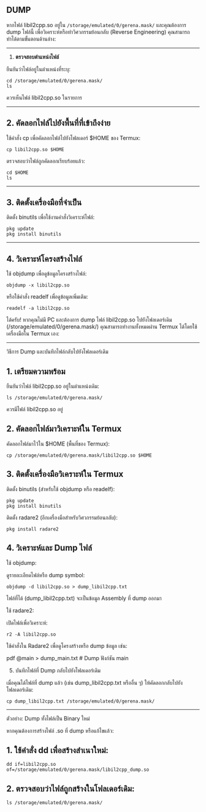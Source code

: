 ## DUMP

หากไฟล์ libil2cpp.so อยู่ใน `/storage/emulated/0/gerena.mask/` และคุณต้องการ dump ไฟล์นี้ เพื่อวิเคราะห์หรือทำวิศวกรรมย้อนกลับ (Reverse Engineering) คุณสามารถทำได้ตามขั้นตอนด้านล่าง:


---

1. **ตรวจสอบตำแหน่งไฟล์**

ยืนยันว่าไฟล์อยู่ในตำแหน่งที่ระบุ:

```
cd /storage/emulated/0/gerena.mask/
ls
```

ควรเห็นไฟล์ libil2cpp.so ในรายการ



---

## 2. คัดลอกไฟล์ไปยังพื้นที่ที่เข้าถึงง่าย

ใช้คำสั่ง cp เพื่อคัดลอกไฟล์ไปยังโฟลเดอร์ $HOME ของ Termux:

```
cp libil2cpp.so $HOME
```
ตรวจสอบว่าไฟล์ถูกคัดลอกเรียบร้อยแล้ว:
```
cd $HOME
ls
```
---

## 3. ติดตั้งเครื่องมือที่จำเป็น

ติดตั้ง binutils เพื่อใช้งานคำสั่งวิเคราะห์ไฟล์:
```
pkg update
pkg install binutils
```
---

## 4. วิเคราะห์โครงสร้างไฟล์

ใช้ objdump เพื่อดูข้อมูลโครงสร้างไฟล์:
```
objdump -x libil2cpp.so
```
หรือใช้คำสั่ง readelf เพื่อดูข้อมูลเพิ่มเติม:
```
readelf -a libil2cpp.so
```
ได้ครับ! หากคุณไม่มี PC และต้องการ dump ไฟล์ libil2cpp.so ไปยังโฟลเดอร์เดิม (/storage/emulated/0/gerena.mask/) คุณสามารถทำงานทั้งหมดผ่าน Termux ได้โดยใช้เครื่องมือใน Termux เอง:


---

วิธีการ Dump และบันทึกไฟล์กลับไปยังโฟลเดอร์เดิม

## 1. เตรียมความพร้อม

ยืนยันว่าไฟล์ libil2cpp.so อยู่ในตำแหน่งเดิม:
```
ls /storage/emulated/0/gerena.mask/
```
ควรมีไฟล์ libil2cpp.so อยู่


## 2. คัดลอกไฟล์มาวิเคราะห์ใน Termux

คัดลอกไฟล์มาไว้ใน $HOME (พื้นที่ของ Termux):
```
cp /storage/emulated/0/gerena.mask/libil2cpp.so $HOME
```

## 3. ติดตั้งเครื่องมือวิเคราะห์ใน Termux

ติดตั้ง binutils (สำหรับใช้ objdump หรือ readelf):
```
pkg update
pkg install binutils
```
ติดตั้ง radare2 (อีกเครื่องมือสำหรับวิศวกรรมย้อนกลับ):
```
pkg install radare2
```

## 4. วิเคราะห์และ Dump ไฟล์

ใช้ objdump:

ดูรายละเอียดไฟล์หรือ dump symbol:
```
objdump -d libil2cpp.so > dump_libil2cpp.txt
```
ไฟล์ที่ได้ (dump_libil2cpp.txt) จะเป็นข้อมูล Assembly ที่ dump ออกมา


ใช้ radare2:

เปิดไฟล์เพื่อวิเคราะห์:
```
r2 -A libil2cpp.so
```
ใช้คำสั่งใน Radare2 เพื่อดูโครงสร้างหรือ dump ข้อมูล เช่น:

pdf @main > dump_main.txt  # Dump ฟังก์ชัน main


5. บันทึกไฟล์ที่ Dump กลับไปยังโฟลเดอร์เดิม

เมื่อคุณได้ไฟล์ที่ dump แล้ว (เช่น dump_libil2cpp.txt หรืออื่น ๆ) ให้คัดลอกกลับไปยังโฟลเดอร์เดิม:
```
cp dump_libil2cpp.txt /storage/emulated/0/gerena.mask/
```


---

ตัวอย่าง: Dump ทั้งไฟล์เป็น Binary ใหม่

หากคุณต้องการสร้างไฟล์ .so ที่ dump หรือแก้ไขแล้ว:

## 1. ใช้คำสั่ง dd เพื่อสร้างสำเนาใหม่:
```
dd if=libil2cpp.so of=/storage/emulated/0/gerena.mask/libil2cpp_dump.so
```

## 2. ตรวจสอบว่าไฟล์ถูกสร้างในโฟลเดอร์เดิม:
```
ls /storage/emulated/0/gerena.mask/
```
